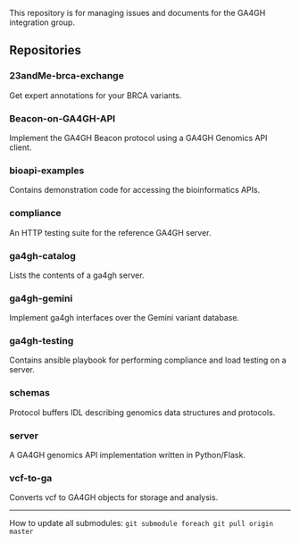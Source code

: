 This repository is for managing issues and documents for the GA4GH integration group.

## Repositories

### 23andMe-brca-exchange

Get expert annotations for your BRCA variants.

### Beacon-on-GA4GH-API

Implement the GA4GH Beacon protocol using a GA4GH Genomics API client.

### bioapi-examples

Contains demonstration code for accessing the bioinformatics APIs.

### compliance

An HTTP testing suite for the reference GA4GH server.

### ga4gh-catalog

Lists the contents of a ga4gh server.

### ga4gh-gemini

Implement ga4gh interfaces over the Gemini variant database.

### ga4gh-testing

Contains ansible playbook for performing compliance and load testing on a server.

### schemas

Protocol buffers IDL describing genomics data structures and protocols.

### server

A GA4GH genomics API implementation written in Python/Flask.

### vcf-to-ga

Converts vcf to GA4GH objects for storage and analysis.


_______

How to update all submodules: `git submodule foreach git pull origin master`